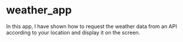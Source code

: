 # weather_app
 In this app, I have shown  how to request the weather data from an API according to your location and display it on the screen.

